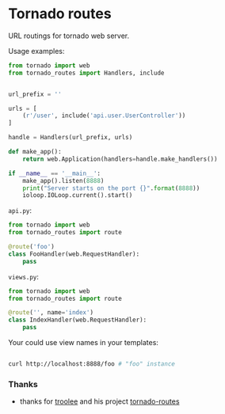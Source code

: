 Tornado routes
==============

URL routings for tornado web server.

Usage examples:

```python
from tornado import web
from tornado_routes import Handlers, include


url_prefix = ''

urls = [
    (r'/user', include('api.user.UserController'))
]

handle = Handlers(url_prefix, urls)

def make_app():
    return web.Application(handlers=handle.make_handlers())

if __name__ == '__main__':
    make_app().listen(8888)
    print("Server starts on the port {}".format(8888))
    ioloop.IOLoop.current().start()
```

`api.py`:

```python
from tornado import web
from tornado_routes import route

@route('foo')
class FooHandler(web.RequestHandler):
    pass
```

`views.py`:

```python
from tornado import web
from tornado_routes import route

@route('', name='index')
class IndexHandler(web.RequestHandler):
    pass
```

Your could use view names in your templates:

```bash

curl http://localhost:8888/foo # "foo" instance
```

### Thanks ###

- thanks for [troolee](http://www.google.com/) and his project [tornado-routes](https://github.com/troolee/tornado-routes)
